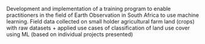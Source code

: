 Development and implementation of a training program to enable practitioners in the field of Earth Observation in South Africa to use machine learning. 
Field data collected on small holder agricultural farm land (crops) with raw datasets + applied use cases of classification of land use cover using ML (based on individual projects presented)